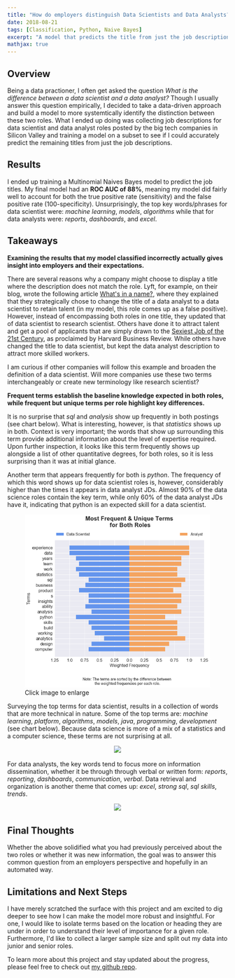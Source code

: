 ```yaml
---
title: "How do employers distinguish Data Scientists and Data Analysts?"
date: 2018-08-21
tags: [Classification, Python, Naive Bayes]
excerpt: "A model that predicts the title from just the job description."
mathjax: true
---
```


## Overview
Being a data practioner, I often get asked the question *What is the difference between a data scientist and a data analyst?* Though I usually answer this question empirically, I decided to take a data-driven approach and build a model to more systemtically identify the distinction between these two roles. What I ended up doing was collecting job descriptions for data scientist and data analyst roles posted by the big tech companies in Silicon Valley and training a model on a subset to see if I could accurately predict the remaining titles from just the job descriptions. 

## Results
I ended up training a Multinomial Naives Bayes model to predict the job titles. My final model had an **ROC AUC of 88%**, meaning my model did fairly well to account for both the true positive rate (sensitivity) and the false positive rate (100-specificity). Unsurprisingly, the top key words/phrases for data scientist were: *machine learning*, *models*, *algorithms* while that for data analysts were: *reports*, *dashboards*, and *excel*. 

## Takeaways
**Examining the results that my model classified incorrectly actually gives insight into employers and their expectations.**

There are several reasons why a company might choose to display a title where the description does not match the role. Lyft, for example, on their blog, wrote the following article [What's in a name?](https://eng.lyft.com/whats-in-a-name-ce42f419d16c), where they explained that they strategically chose to change the title of a data analyst to a data scientist to retain talent (in my model, this role comes up as a false positive). However, instead of encompassing both roles in one title, they updated that of data scientist to research scientist. Others have done it to attract talent and get a pool of applicants that are simply drawn to the [Sexiest Job of the 21st Century](https://hbr.org/2012/10/data-scientist-the-sexiest-job-of-the-21st-century), as proclaimed by Harvard Business Review. While others have changed the title to data scientist, but kept the data analyst description to attract more skilled workers.

I am curious if other companies will follow this example and broaden the definition of a data scientist. Will more companies use these two terms interchangeably or create new terminology like research scientist?

**Frequent terms establish the baseline knowledge expected in both roles, while frequent but unique terms per role highlight key differences.**
 
It is no surprise that *sql* and *analysis* show up frequently in both postings (see chart below). What is interesting, however, is that *statistics* shows up in both. Context is very important; the words that show up surrounding this term provide additional information about the level of expertise required. Upon further inspection, it looks like this term frequently shows up alongside a list of other quantitative degrees, for both roles, so it is less surprising than it was at initial glance. 

Another term that appears frequently for both is *python*. The frequency of which this word shows up for data scientist roles is, however, considerably higher than the times it appears in data analyst JDs. Almost 90% of the data science roles contain the key term, while only 60% of the data analyst JDs have it, indicating that python is an expected skill for a data scientist.

<figure>
	<a width="200" href="/images/jd-classifier/TorandoChart_TermSensitivity_BothRoles.png"><img src="/images/jd-classifier/TorandoChart_TermSensitivity_BothRoles.png"></a>
    <figcaption>Click image to enlarge</figcaption>
</figure>

Surveying the top terms for data scientist, results in a collection of words that are more technical in nature. Some of the top terms are: *machine learning*, *platform*, *algorithms*, *models*, *java*, *programming*, *development* (see chart below). Because data science is more of a mix of a statistics and a computer science, these terms are not surprising at all. 

<p align="center">
  <img width="400" src="{{ site.url }}{{ site.baseurl }}/images/jd-classifier/TorandoChart_TermSensitivity_DataScientist.png">
</p>

For data analysts, the key words tend to focus more on information dissemination, whether it be through through verbal or written form: *reports*, *reporting*, *dashboards*, *communication*, *verbal*. Data retrieval and organization is another theme that comes up: *excel*, *strong sql*, *sql skills*, *trends*.

<p align="center">
  <img width="400" src="{{ site.url }}{{ site.baseurl }}/images/jd-classifier/TorandoChart_TermSensitivity_Analyst.png">
</p>

## Final Thoughts
Whether the above solidified what you had previously perceived about the two roles or whether it was new information, the goal was to answer this common question from an employers perspective and hopefully in an automated way.

## Limitations and Next Steps
I have merely scratched the surface with this project and am excited to dig deeper to see how I can make the model more robust and insightful. For one, I would like to isolate terms based on the location or heading they are under in order to understand their level of importance for a given role. Furthermore, I'd like to collect a larger sample size and split out my data into junior and senior roles. 

To learn more about this project and stay updated about the progress, please feel free to check out [my github repo](https://github.com/pleonova/jd-classifier).

